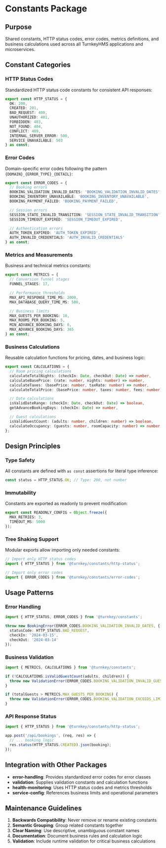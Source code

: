 # Constants Package

## Purpose
Shared constants, HTTP status codes, error codes, metrics definitions, and business calculations used across all TurnkeyHMS applications and microservices.

## Constant Categories

### HTTP Status Codes
Standardized HTTP status code constants for consistent API responses:
```typescript
export const HTTP_STATUS = {
  OK: 200,
  CREATED: 201,
  BAD_REQUEST: 400,
  UNAUTHORIZED: 401,
  FORBIDDEN: 403,
  NOT_FOUND: 404,
  CONFLICT: 409,
  INTERNAL_SERVER_ERROR: 500,
  SERVICE_UNAVAILABLE: 503
} as const;
```

### Error Codes
Domain-specific error codes following the pattern `{DOMAIN}_{ERROR_TYPE}_{DETAIL}`:
```typescript
export const ERROR_CODES = {
  // Booking errors
  BOOKING_VALIDATION_INVALID_DATES: 'BOOKING_VALIDATION_INVALID_DATES',
  BOOKING_INVENTORY_UNAVAILABLE: 'BOOKING_INVENTORY_UNAVAILABLE',
  BOOKING_PAYMENT_FAILED: 'BOOKING_PAYMENT_FAILED',

  // Session errors
  SESSION_STATE_INVALID_TRANSITION: 'SESSION_STATE_INVALID_TRANSITION',
  SESSION_TIMEOUT_EXPIRED: 'SESSION_TIMEOUT_EXPIRED',

  // Authentication errors
  AUTH_TOKEN_EXPIRED: 'AUTH_TOKEN_EXPIRED',
  AUTH_INVALID_CREDENTIALS: 'AUTH_INVALID_CREDENTIALS'
} as const;
```

### Metrics and Measurements
Business and technical metrics constants:
```typescript
export const METRICS = {
  // Conversion funnel stages
  FUNNEL_STAGES: 17,

  // Performance thresholds
  MAX_API_RESPONSE_TIME_MS: 2000,
  MAX_DATABASE_QUERY_TIME_MS: 500,

  // Business limits
  MAX_GUESTS_PER_BOOKING: 10,
  MAX_ROOMS_PER_BOOKING: 5,
  MIN_ADVANCE_BOOKING_DAYS: 0,
  MAX_ADVANCE_BOOKING_DAYS: 365
} as const;
```

### Business Calculations
Reusable calculation functions for pricing, dates, and business logic:
```typescript
export const CALCULATIONS = {
  // Room pricing calculations
  calculateTotalNights: (checkIn: Date, checkOut: Date) => number,
  calculateBasePrice: (rate: number, nights: number) => number,
  calculateTaxes: (basePrice: number, taxRate: number) => number,
  calculateTotalPrice: (basePrice: number, taxes: number, fees: number) => number,

  // Date calculations
  isValidDateRange: (checkIn: Date, checkOut: Date) => boolean,
  getAdvanceBookingDays: (checkIn: Date) => number,

  // Guest calculations
  isValidGuestCount: (adults: number, children: number) => boolean,
  calculateOccupancy: (guests: number, roomCapacity: number) => number
};
```

## Design Principles

### Type Safety
All constants are defined with `as const` assertions for literal type inference:
```typescript
const status = HTTP_STATUS.OK; // Type: 200, not number
```

### Immutability
Constants are exported as readonly to prevent modification:
```typescript
export const READONLY_CONFIG = Object.freeze({
  MAX_RETRIES: 3,
  TIMEOUT_MS: 5000
});
```

### Tree Shaking Support
Modular exports allow importing only needed constants:
```typescript
// Import only HTTP status codes
import { HTTP_STATUS } from '@turnkey/constants/http-status';

// Import only error codes
import { ERROR_CODES } from '@turnkey/constants/error-codes';
```

## Usage Patterns

### Error Handling
```typescript
import { HTTP_STATUS, ERROR_CODES } from '@turnkey/constants';

throw new BookingError(ERROR_CODES.BOOKING_VALIDATION_INVALID_DATES, {
  statusCode: HTTP_STATUS.BAD_REQUEST,
  checkIn: '2024-03-15',
  checkOut: '2024-03-14'
});
```

### Business Validation
```typescript
import { METRICS, CALCULATIONS } from '@turnkey/constants';

if (!CALCULATIONS.isValidGuestCount(adults, children)) {
  throw new ValidationError(ERROR_CODES.BOOKING_VALIDATION_INVALID_GUESTS);
}

if (totalGuests > METRICS.MAX_GUESTS_PER_BOOKING) {
  throw new ValidationError(ERROR_CODES.BOOKING_VALIDATION_EXCEEDS_LIMIT);
}
```

### API Response Status
```typescript
import { HTTP_STATUS } from '@turnkey/constants/http-status';

app.post('/api/bookings', (req, res) => {
  // ... booking logic
  res.status(HTTP_STATUS.CREATED).json(booking);
});
```

## Integration with Other Packages
- **error-handling**: Provides standardized error codes for error classes
- **validation**: Supplies validation constants and calculation functions
- **health-monitoring**: Uses HTTP status codes and metrics thresholds
- **service-config**: References business limits and operational parameters

## Maintenance Guidelines
1. **Backwards Compatibility**: Never remove or rename existing constants
2. **Semantic Grouping**: Group related constants together
3. **Clear Naming**: Use descriptive, unambiguous constant names
4. **Documentation**: Document business rules and calculation logic
5. **Validation**: Include runtime validation for critical business calculations